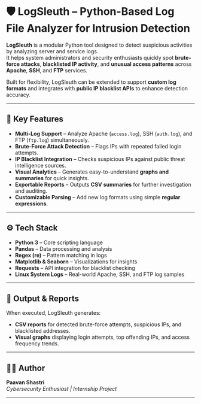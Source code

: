 # 🛡️ LogSleuth – Python-Based Log File Analyzer for Intrusion Detection  

**LogSleuth** is a modular Python tool designed to detect suspicious activities by analyzing server and service logs.  
It helps system administrators and security enthusiasts quickly spot **brute-force attacks**, **blacklisted IP activity**, and **unusual access patterns** across **Apache**, **SSH**, and **FTP** services.

Built for flexibility, LogSleuth can be extended to support **custom log formats** and integrates with **public IP blacklist APIs** to enhance detection accuracy.

---

## 🚀 Key Features  

- **Multi-Log Support** – Analyze Apache (`access.log`), SSH (`auth.log`), and FTP (`ftp.log`) simultaneously.  
- **Brute-Force Attack Detection** – Flags IPs with repeated failed login attempts.  
- **IP Blacklist Integration** – Checks suspicious IPs against public threat intelligence sources.  
- **Visual Analytics** – Generates easy-to-understand **graphs and summaries** for quick insights.  
- **Exportable Reports** – Outputs **CSV summaries** for further investigation and auditing.  
- **Customizable Parsing** – Add new log formats using simple **regular expressions**.  

---

## ⚙️ Tech Stack  

- **Python 3** – Core scripting language  
- **Pandas** – Data processing and analysis  
- **Regex (re)** – Pattern matching in logs  
- **Matplotlib & Seaborn** – Visualizations for insights  
- **Requests** – API integration for blacklist checking  
- **Linux System Logs** – Real-world Apache, SSH, and FTP log samples
  
---

## 📂 Output & Reports  

When executed, LogSleuth generates:  

- **CSV reports** for detected brute-force attempts, suspicious IPs, and blacklisted addresses.  
- **Visual graphs** displaying login attempts, top offending IPs, and access frequency trends.  

---

## 👨‍💻 Author  

**Paavan Shastri**  
*Cybersecurity Enthusiast | Internship Project*  

---
